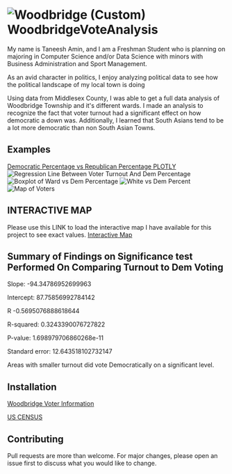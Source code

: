 # ![Woodbridge (Custom)](https://www.todoista.com/content/images/2023/01/Woodbridge.jpg) WoodbridgeVoteAnalysis

My name is Taneesh Amin, and I am a Freshman Student who is planning on majoring in Computer Science and/or Data Science with minors with Business Administration and Sport Management. 

As an avid character in politics, I enjoy analyzing political data to see how the political landscape of my local town is doing

Using data from Middlesex County, I was able to get a full data analysis of Woodbridge Township and it's different wards. I made an analysis to recognize the fact that voter turnout had a significant effect on how democratic a down was. Additionally, I learned that South Asians tend to be a lot more democratic than non South Asian Towns.

## Examples
[Democratic Percentage vs Republican Percentage PLOTLY](https://taneesh04.github.io/WoodbridgeVoteAnalysis/)
![Regression Line Between Voter Turnout And Dem Percentage](https://cdn.discordapp.com/attachments/1071996612114661486/1084881070048153691/newplot.png)
![Boxplot of Ward vs Dem Percentage](https://cdn.discordapp.com/attachments/1071996612114661486/1084881628641378406/Woodbridge_Voter_Anal.png)
![White vs Dem Percent](https://user-images.githubusercontent.com/110936868/224773869-66bbb08b-af4c-4550-a1ac-8a6a0ab5f9c6.png)
![Map of Voters](https://user-images.githubusercontent.com/110936868/225510812-1ec1ffda-de1d-43d4-87a7-6d2e16cd6950.png)


## INTERACTIVE MAP
Please use this LINK to load the interactive map I have available for this project to see exact values.
[Interactive Map](https://nbviewer.org/github/Taneesh04/WoodbridgeVoteAnalysis/blob/main/Woodbridge%20Voter%20Data%20Map%20Plotly.ipynb)


## Summary of Findings on Significance test Performed On Comparing Turnout to Dem Voting

Slope: -94.34786952699963

Intercept: 87.75856992784142

R -0.5695076888618644

R-squared: 0.3243390076727822

P-value: 1.698979706860268e-11

Standard error: 12.643518102732147

Areas with smaller turnout did vote Democratically on a significant level.

## Installation
[Woodbridge Voter Information](https://results.enr.clarityelections.com/NJ/Middlesex/116148/web.307039/#/summary)

[US CENSUS](https://data.census.gov/)

## Contributing
Pull requests are more than welcome. For major changes, please open an issue first to discuss what you would like to change.
